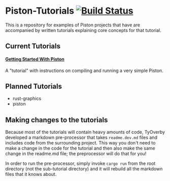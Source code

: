 # Piston-Tutorials [![Build Status](https://travis-ci.org/PistonDevelopers/Piston-Tutorials.svg)](https://travis-ci.org/PistonDevelopers/Piston-Tutorials)

This is a repository for examples of Piston projects that have are
accompanied by written tutorials explaining core concepts for that
tutorial.

## Current Tutorials

#### [Getting Started With Piston](./getting-started)
A "tutorial" with instructions on compiling and running a very
simple Piston.

## Planned Tutorials

* rust-graphics
* piston

## Making changes to the tutorials
Because most of the tutorials will contain heavy amounts of 
code, TyOverby developed a markdown pre-processor that takes 
`readme.dev.md` files and includes code from the surrounding 
project.  This way you don't need to make a change in the code
for the tutorial and then also make the same change in the 
readme.md file; the preprocessor will do that for you!

In order to run the pre-processor, simply invoke `cargo run` 
from the root directory (not the sub-tutorial directory) and 
it will rebuild all the markdown files that it knows about.
